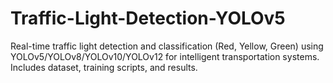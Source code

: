 # Traffic-Light-Detection-YOLOv5
Real-time traffic light detection and classification (Red, Yellow, Green) using YOLOv5/YOLOv8/YOLOv10/YOLOv12 for intelligent transportation systems. Includes dataset, training scripts, and results.
